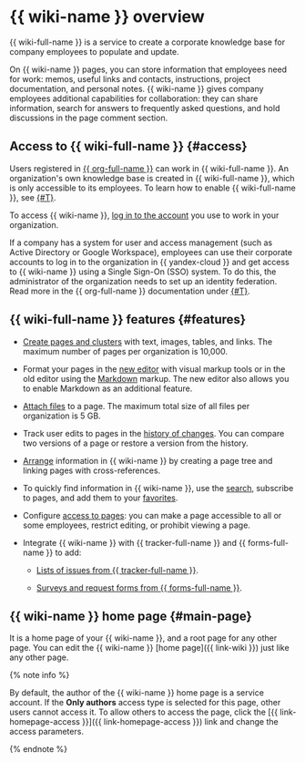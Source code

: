 # {{ wiki-name }} overview

{{ wiki-full-name }} is a service to create a corporate knowledge base for company employees to populate and update.

On {{ wiki-name }} pages, you can store information that employees need for work: memos, useful links and contacts, instructions, project documentation, and personal notes. {{ wiki-name }} gives company employees additional capabilities for collaboration: they can share information, search for answers to frequently asked questions, and hold discussions in the page comment section.



## Access to {{ wiki-full-name }} {#access}

Users registered in [{{ org-full-name }}](../organization/) can work in {{ wiki-full-name }}. An organization's own knowledge base is created in {{ wiki-full-name }}, which is only accessible to its employees. To learn how to enable {{ wiki-full-name }}, see [{#T}](enable-wiki.md).

To access {{ wiki-name }}, [log in to the account](login.md) you use to work in your organization.

If a company has a system for user and access management (such as Active Directory or Google Workspace), employees can use their corporate accounts to log in to the organization in {{ yandex-cloud }} and get access to {{ wiki-name }} using a Single Sign-On (SSO) system. To do this, the administrator of the organization needs to set up an identity federation. Read more in the {{ org-full-name }} documentation under [{#T}](../organization/concepts/add-federation.md).


## {{ wiki-full-name }} features {#features}

- [Create pages and clusters](quick-guide.md) with text, images, tables, and links.
   The maximum number of pages per organization is 10,000.

- Format your pages in the [new editor](pages-types.md#new-editor) with visual markup tools or in the old editor using the [Markdown](static-markup.md) markup. The new editor also allows you to enable Markdown as an additional feature.

- [Attach files](attach-file.md) to a page.
   The maximum total size of all files per organization is 5 GB.

- Track user edits to pages in the [history of changes](history.md). You can compare two versions of a page or restore a version from the history.

- [Arrange](structure.md) information in {{ wiki-name }} by creating a page tree and linking pages with cross-references.

- To quickly find information in {{ wiki-name }}, use the [search](search.md), subscribe to pages, and add them to your [favorites](notifications.md).

- Configure [access to pages](page-management/access-setup.md): you can make a page accessible to all or some employees, restrict editing, or prohibit viewing a page.

- Integrate {{ wiki-name }} with {{ tracker-full-name }} and {{ forms-full-name }} to add:

   * [Lists of issues from {{ tracker-full-name }}](actions/tracker.md).

   * [Surveys and request forms from {{ forms-full-name }}](actions/forms.md).


## {{ wiki-name }} home page {#main-page}

It is a home page of your {{ wiki-name }}, and a root page for any other page. You can edit the {{ wiki-name }} [home page]({{ link-wiki }}) just like any other page.

{% note info %}

By default, the author of the {{ wiki-name }} home page is a service account. If the **Only authors** access type is selected for this page, other users cannot access it. To allow others to access the page, click the [{{ link-homepage-access }}]({{ link-homepage-access }}) link and change the access parameters.

{% endnote %}

